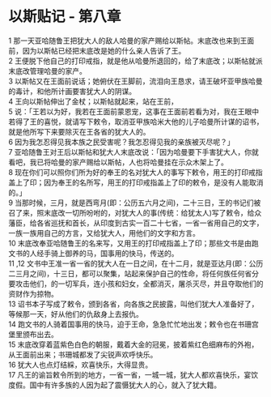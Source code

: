 # 以斯贴记 - 第八章
  
 1 那一天亚哈随鲁王把犹大人的敌人哈曼的家产赐给以斯帖。末底改也来到王面前，因为以斯帖已经把末底改是她的什么亲人告诉了王。  
 2 王便脱下他自己的打印戒指，就是他从哈曼所退回的，给了末底改；以斯帖就派末底改管理哈曼的家产。  
 3 以斯帖又在王面前说话；她俯伏在王脚前，流泪向王恳求，请王破坏亚甲族哈曼的毒计，和他所计画要害犹大人的阴谋。  
 4 王向以斯帖伸出了金杖；以斯帖就起来，站在王前，  
 5 说：「王若以为好，我若在王面前蒙恩宠，这事在王面前若看为对，我在王眼中若得了王的喜悦，就请写下敕令，取消亚甲族哈米大他的儿子哈曼所计谋的诏书，就是他所写下来要除灭在王各省的犹大人的。  
 6 因为我怎忍得见我本族之民受害呢？我怎忍得见我的亲族被灭尽呢？」  
 7 亚哈随鲁王对王后以斯帖和犹大人末底改说：「因为哈曼要下手害犹大人，你就看吧，我已将哈曼的家产赐给以斯帖，人也将哈曼挂在示众木架上了。  
 8 现在你们可以照你们所为好的奉王的名对犹大人的事写下敕令，用王的打印戒指盖上了印；因为奉王的名所写，用王的打印戒指盖上了印的敕令，是没有人能取消的。」  
 9 当那时候，三月，就是西弯月(即：公历五六月之间)，二十三日，王的书记们被召了来，照末底改一切所吩咐的，对犹大人的事(传统：给犹太人)写了敕令，给众藩臣，给各省巡抚和首长，从印度到古实一百二十七省，一省一省用自己的文字，一族一族用自己的方言，又给犹大人，用他们的文字和方言。  
 10 末底改奉亚哈随鲁王的名来写，又用王的打印戒指盖上了印；那些文书是由跑文书的人经手骑上御养的马，国事用的快马，传送的。  
 11 ,12 文书中王准一省一省的犹大人在一日之间，在十二月，就是亚达月(即：公历二三月之间)，十三日，都可以聚集，站起来保护自己的性命，将任何族任何省分要攻击他们，的一切军兵，连小孩和妇女，全都消灭，屠杀灭尽，并且夺取他们的资财作为掠物。  
 13 诏书本子写成了敕令，颁到各省，向各族之民披露，叫他们犹大人准备好了，等候那一天，好从他们的仇敌身上去报仇。  
 14 跑文书的人骑着国事用的快马，迫于王命，急急忙忙地出发；敕令也在书珊宫堡里颁布出去。  
 15 末底改穿着蓝紫色白色的朝服，戴着大金的冠冕，披着紫红色细麻布的外袍，从王面前出来；书珊城都发了尖锐声欢呼快乐。  
 16 犹大人也点灯结綵，欢喜快乐，大得显贵。  
 17 凡王的谕旨敕令所到的地方，一省一省，一城一城，犹大人都欢喜快乐，宴饮度假。国中有许多族的人因为起了震慑犹大人的心，就入了犹大籍。